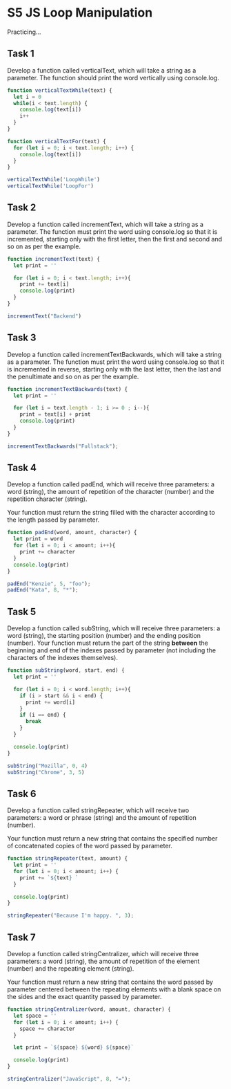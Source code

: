 # S5 JS Loop Manipulation

Practicing...

## Task 1

Develop a function called verticalText, which will take a string as a parameter. The function should print the word vertically using console.log.

```js
function verticalTextWhile(text) {
  let i = 0
  while(i < text.length) {
    console.log(text[i])
    i++
  }
}

function verticalTextFor(text) {
  for (let i = 0; i < text.length; i++) {
    console.log(text[i])
  }
}

verticalTextWhile('LoopWhile')
verticalTextWhile('LoopFor')
```

## Task 2

Develop a function called incrementText, which will take a string as a parameter. 
The function must print the word using console.log so that it is incremented, starting only with the first letter, then the first and second and so on as per the example.

```js
function incrementText(text) {
  let print = ''

  for (let i = 0; i < text.length; i++){
    print += text[i]
    console.log(print)
  }
}

incrementText("Backend")
```

## Task 3

Develop a function called incrementTextBackwards, which will take a string as a parameter. 
The function must print the word using console.log so that it is incremented in reverse, starting only with the last letter, then the last and the penultimate and so on as per the example.

```js
function incrementTextBackwards(text) {
  let print = ''

  for (let i = text.length - 1; i >= 0 ; i--){
    print = text[i] + print
    console.log(print)
  }
}

incrementTextBackwards("Fullstack");
```

## Task 4

​Develop a function called padEnd, which will receive three parameters: a word (string), the amount of repetition of the character (number) and the repetition character (string).

Your function must return the string filled with the character according to the length passed by parameter.

```js
function padEnd(word, amount, character) {
  let print = word
  for (let i = 0; i < amount; i++){
    print += character
  }
  console.log(print)
}

padEnd("Kenzie", 5, "foo");
padEnd("Kata", 8, "*");
```

## Task 5

Develop a function called subString, which will receive three parameters: a word (string), the starting position (number) and the ending position (number). 
Your function must return the part of the string **between** the beginning and end of the indexes passed by parameter (not including the characters of the indexes themselves).


```js
function subString(word, start, end) {
  let print = ''

  for (let i = 0; i < word.length; i++){
    if (i > start && i < end) {
      print += word[i]
    }
    if (i == end) {
      break
    }
  }

  console.log(print)
}

subString("Mozilla", 0, 4)
subString("Chrome", 3, 5)
```

## Task 6

Develop a function called stringRepeater, which will receive two parameters: a word or phrase (string) and the amount of repetition (number). 

Your function must return a new string that contains the specified number of concatenated copies of the word passed by parameter.

```js
function stringRepeater(text, amount) {
  let print = ''
  for (let i = 0; i < amount; i++) {
    print += `${text} `
  }

  console.log(print)
}

stringRepeater("Because I'm happy. ", 3);
```

## Task 7

Develop a function called stringCentralizer, which will receive three parameters:​ a word (string), the amount of repetition of the element (number) and the repeating element (string).

Your function must return a new string that contains the word passed by parameter centered between the repeating elements with a blank space on the sides and the exact quantity passed by parameter.

```js
function stringCentralizer(word, amount, character) {
  let space = ''
  for (let i = 0; i < amount; i++) {
    space += character
  }

  let print = `${space} ${word} ${space}`

  console.log(print)
}

stringCentralizer("JavaScript", 8, "=");
```